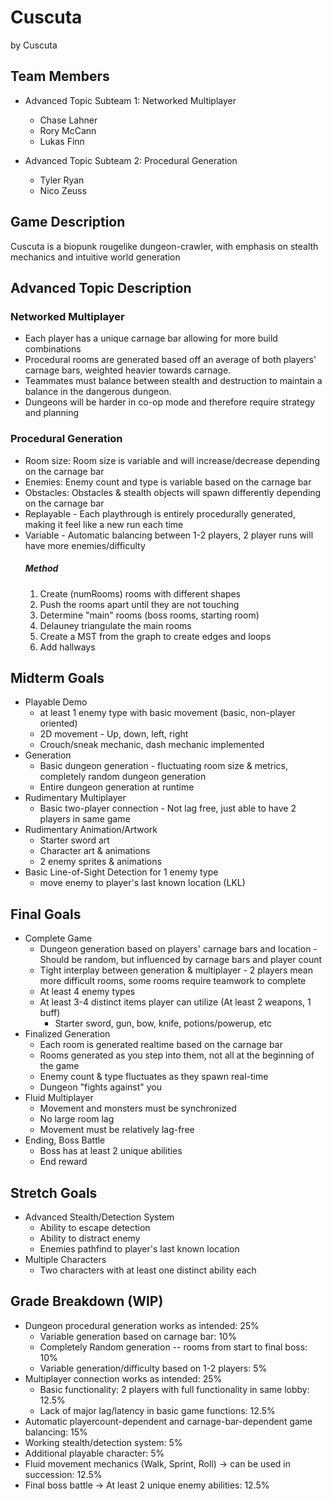 # Cuscuta

by Cuscuta

## Team Members
* Advanced Topic Subteam 1: Networked Multiplayer
	* Chase Lahner
	* Rory McCann
	* Lukas Finn

* Advanced Topic Subteam 2: Procedural Generation
	* Tyler Ryan
	* Nico Zeuss

## Game Description

Cuscuta is a biopunk rougelike dungeon-crawler, with emphasis on stealth mechanics and intuitive world generation


## Advanced Topic Description

### Networked Multiplayer

 + Each player has a unique carnage bar allowing for more build combinations
 + Procedural rooms are generated based off an average of both players' carnage bars, weighted heavier towards carnage.
 + Teammates must balance between stealth and destruction to maintain a balance in the dangerous dungeon.
 + Dungeons will be harder in co-op mode and therefore require strategy and planning


    
### Procedural Generation
+ Room size: Room size is variable and will increase/decrease depending on the carnage bar
+ Enemies: Enemy count and type is variable based on the carnage bar
+ Obstacles: Obstacles & stealth objects will spawn differently depending on the carnage bar
+ Replayable - Each playthrough is entirely procedurally generated, making it feel like a new run each time
+ Variable - Automatic balancing between 1-2 players, 2 player runs will have more enemies/difficulty
	##### Method
	1. Create (numRooms) rooms with different shapes
	2. Push the rooms apart until they are not touching
	3. Determine "main" rooms (boss rooms, starting room)
	4. Delauney triangulate the main rooms
	5. Create a MST from the graph to create edges and loops
	6. Add hallways

## Midterm Goals
* Playable Demo
	+ at least 1 enemy type with basic movement (basic, non-player oriented)
	+ 2D movement - Up, down, left, right
	+ Crouch/sneak mechanic, dash mechanic implemented
* Generation
	+ Basic dungeon generation - fluctuating room size & metrics, completely random dungeon generation
	+ Entire dungeon generation at runtime
* Rudimentary Multiplayer
	+ Basic two-player connection - Not lag free, just able to have 2 players in same game
* Rudimentary Animation/Artwork
   	* Starter sword art
	* Character art & animations
   	* 2 enemy sprites & animations   	
* Basic Line-of-Sight Detection for 1 enemy type
  	+ move enemy to player's last known location (LKL)

## Final Goals
*  Complete Game
	+ Dungeon generation based on players' carnage bars and location - Should be random, but influenced by carnage bars and player count
	+ Tight interplay between generation & multiplayer - 2 players mean more difficult rooms, some rooms require teamwork to complete
	+ At least 4 enemy types 
	+ At least 3-4 distinct items player can utilize (At least 2 weapons, 1 buff)
	  	+ Starter sword, gun, bow, knife, potions/powerup, etc
* Finalized Generation
	+ Each room is generated realtime based on the carnage bar
	+ Rooms generated as you step into them, not all at the beginning of the game
	+ Enemy count & type fluctuates as they spawn real-time
	+ Dungeon "fights against" you
*  Fluid Multiplayer
	+ Movement and monsters must be synchronized 
	+ No large room lag
	+ Movement must be relatively lag-free
*  Ending, Boss Battle
	*  Boss has at least 2 unique abilities
	*  End reward

## Stretch Goals

* Advanced Stealth/Detection System
	+ Ability to escape detection
	+ Ability to distract enemy
	+ Enemies pathfind to player's last known location
* Multiple Characters
	+ Two characters with at least one distinct ability each

## Grade Breakdown (WIP)

* Dungeon procedural generation works as intended: 25%
	* Variable generation based on carnage bar: 10%
	* Completely Random generation -- rooms from start to final boss: 10%
	* Variable generation/difficulty based on 1-2 players: 5%
* Multiplayer connection works as intended: 25%
	* Basic functionality: 2 players with full functionality in same lobby: 12.5%
	* Lack of major lag/latency in basic game functions: 12.5%
* Automatic playercount-dependent and carnage-bar-dependent game balancing: 15%
* Working stealth/detection system: 5%
* Additional playable character: 5%
* Fluid movement mechanics (Walk, Sprint, Roll) -> can be used in succession: 12.5%
* Final boss battle -> At least 2 unique enemy abilities: 12.5%
